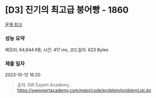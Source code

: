 # [D3] 진기의 최고급 붕어빵 - 1860 

[문제 링크](https://swexpertacademy.com/main/code/problem/problemDetail.do?contestProbId=AV5LsaaqDzYDFAXc) 

### 성능 요약

메모리: 64,644 KB, 시간: 417 ms, 코드길이: 623 Bytes

### 제출 일자

2023-10-12 16:20



> 출처: SW Expert Academy, https://swexpertacademy.com/main/code/problem/problemList.do